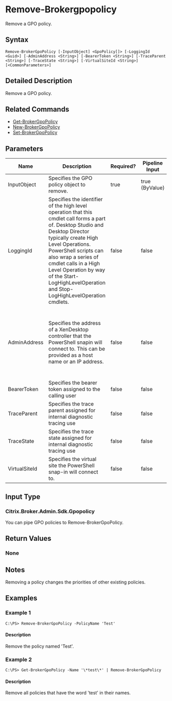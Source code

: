 ﻿
# Remove-Brokergpopolicy
Remove a GPO policy.
## Syntax

```
Remove-BrokerGpoPolicy [-InputObject] <GpoPolicy[]> [-LoggingId <Guid>] [-AdminAddress <String>] [-BearerToken <String>] [-TraceParent <String>] [-TraceState <String>] [-VirtualSiteId <String>] [<CommonParameters>]
```

## Detailed Description
Remove a GPO policy.


## Related Commands

* [Get-BrokerGpoPolicy](../Get-BrokerGpoPolicy/)
* [New-BrokerGpoPolicy](../New-BrokerGpoPolicy/)
* [Set-BrokerGpoPolicy](../Set-BrokerGpoPolicy/)
## Parameters
| Name   | Description | Required? | Pipeline Input | Default Value |
| --- | --- | --- | --- | --- |
| InputObject | Specifies the GPO policy object to remove. | true | true (ByValue) |  |
| LoggingId | Specifies the identifier of the high level operation that this cmdlet call forms a part of. Desktop Studio and Desktop Director typically create High Level Operations. PowerShell scripts can also wrap a series of cmdlet calls in a High Level Operation by way of the Start-LogHighLevelOperation and Stop-LogHighLevelOperation cmdlets. | false | false |  |
| AdminAddress | Specifies the address of a XenDesktop controller that the PowerShell snapin will connect to. This can be provided as a host name or an IP address. | false | false | Localhost. Once a value is provided by any cmdlet, this value will become the default. |
| BearerToken | Specifies the bearer token assigned to the calling user | false | false |  |
| TraceParent | Specifies the trace parent assigned for internal diagnostic tracing use | false | false |  |
| TraceState | Specifies the trace state assigned for internal diagnostic tracing use | false | false |  |
| VirtualSiteId | Specifies the virtual site the PowerShell snap-in will connect to. | false | false |  |

## Input Type

### Citrix.Broker.Admin.Sdk.Gpopolicy
You can pipe GPO policies to Remove-BrokerGpoPolicy.
## Return Values

### None

## Notes
Removing a policy changes the priorities of other existing policies.
## Examples

### Example 1

```
C:\PS> Remove-BrokerGpoPolicy -PolicyName 'Test'
```

#### Description
Remove the policy named 'Test'.
### Example 2

```
C:\PS> Get-BrokerGpoPolicy -Name '\*test\*' | Remove-BrokerGpoPolicy
```

#### Description
Remove all policies that have the word 'test' in their names.
